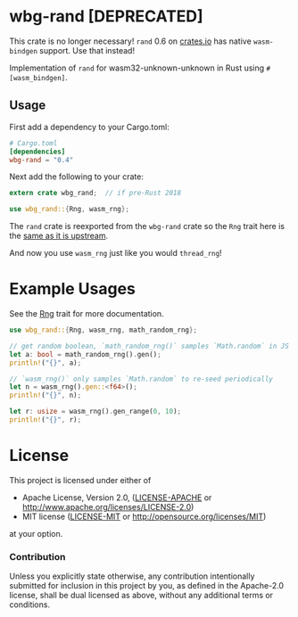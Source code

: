 # wbg-rand [DEPRECATED]

This crate is no longer necessary! `rand` 0.6 on [crates.io](https://crates.io/crates/rand)
has native `wasm-bindgen` support. Use that instead!

Implementation of `rand` for wasm32-unknown-unknown in Rust using
`#[wasm_bindgen]`.

## Usage

First add a dependency to your Cargo.toml:

```toml
# Cargo.toml
[dependencies]
wbg-rand = "0.4"
```

Next add the following to your crate:

```rust
extern crate wbg_rand;  // if pre-Rust 2018

use wbg_rand::{Rng, wasm_rng};
```

The `rand` crate is reexported from the `wbg-rand` crate so the `Rng` trait here
is the [same as it is upstream](https://docs.rs/rand/0.4.2/rand/trait.Rng.html).

And now you use `wasm_rng` just like you would `thread_rng`!

# Example Usages
See the [Rng](https://docs.rs/rand/0.4.2/rand/trait.Rng.html) trait for more documentation.

```rust
use wbg_rand::{Rng, wasm_rng, math_random_rng};

// get random boolean, `math_random_rng()` samples `Math.random` in JS every call
let a: bool = math_random_rng().gen();
println!("{}", a);

// `wasm_rng()` only samples `Math.random` to re-seed periodically
let n = wasm_rng().gen::<f64>();
println!("{}", n);

let r: usize = wasm_rng().gen_range(0, 10);
println!("{}", r);
```

# License

This project is licensed under either of

 * Apache License, Version 2.0, ([LICENSE-APACHE](LICENSE-APACHE) or
   http://www.apache.org/licenses/LICENSE-2.0)
 * MIT license ([LICENSE-MIT](LICENSE-MIT) or
   http://opensource.org/licenses/MIT)

at your option.

### Contribution

Unless you explicitly state otherwise, any contribution intentionally submitted
for inclusion in this project by you, as defined in the Apache-2.0 license,
shall be dual licensed as above, without any additional terms or conditions.
